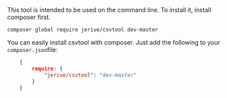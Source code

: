 
This tool is intended to be used on the command line.
To install it, install composer first.

```shell
composer global require jerive/csvtool dev-master
```

You can easily install csvtool with composer. Just add the following to your `composer.json`file:

```json
    {
        require: {
            "jerive/csvtool": "dev-master"
        }
    }
```
